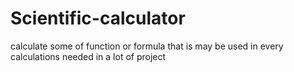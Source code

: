 # Scientific-calculator
calculate some of function or formula that is  may be used in every calculations needed in a lot of project
